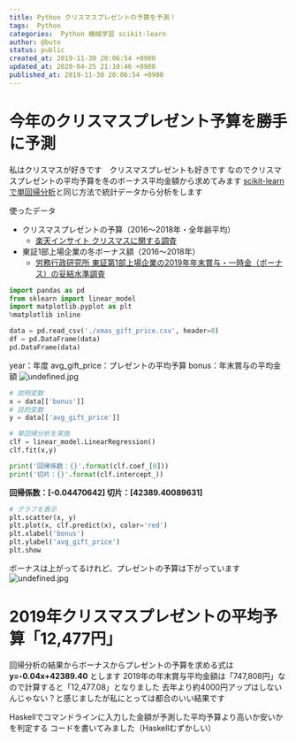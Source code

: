 ```yaml
---
title: Python クリスマスプレゼントの予算を予測！
tags:  Python
categories:  Python 機械学習 scikit-learn
author: @buto
status: public
created_at: 2019-11-30 20:06:54 +0900
updated_at: 2020-04-25 21:10:46 +0900
published_at: 2019-11-30 20:06:54 +0900
---
```

# 今年のクリスマスプレゼント予算を勝手に予測
私はクリスマスが好きです　クリスマスプレゼントも好きです
なのでクリスマスプレゼントの平均予算を冬のボーナス平均金額から求めてみます
[scikit-learnで単回帰分析](https://buto.qrunch.io/entries/i9mJZi2wDV0aCWKP)と同じ方法で統計データから分析をします

使ったデータ
- クリスマスプレゼントの予算（2016～2018年・全年齢平均）
    - [楽天インサイト クリスマスに関する調査](https://insight.rakuten.co.jp/report/20181206/)
- 東証1部上場企業の冬ボーナス額（2016～2018年）
    - [労務行政研究所 東証第1部上場企業の2019年年末賞与・一時金（ボーナス）の妥結水準調査](https://www.rosei.or.jp/research/pdf/000076828.pdf)

```py
import pandas as pd
from sklearn import linear_model
import matplotlib.pyplot as plt
%matplotlib inline

data = pd.read_csv('./xmas_gift_price.csv', header=0)
df = pd.DataFrame(data)
pd.DataFrame(data)
```
year：年度
avg_gift_price：プレゼントの平均予算
bonus：年末賞与の平均金額
![undefined.jpg](https://s3.qrunch.io/6b263e8bf6b26b49b858216c6295572a.png)

```py
# 説明変数
x = data[['bonus']]
# 目的変数
y = data[['avg_gift_price']]

# 単回帰分析を実施
clf = linear_model.LinearRegression()
clf.fit(x,y)

print('回帰係数：{}'.format(clf.coef_[0]))
print('切片：{}'.format(clf.intercept_))
```
**回帰係数：[-0.04470642]
切片：[42389.40089631]**

```py
# グラフを表示
plt.scatter(x, y)
plt.plot(x, clf.predict(x), color='red')
plt.xlabel('bonus')
plt.ylabel('avg_gift_price')
plt.show
```
ボーナスは上がってるけれど、プレゼントの予算は下がっています
![undefined.jpg](https://s3.qrunch.io/144d6889f0801ef664c82afcf1953876.png)
# 2019年クリスマスプレゼントの平均予算「12,477円」
回帰分析の結果からボーナスからプレゼントの予算を求める式は 
**y=-0.04x+42389.40** とします
2019年の年末賞与平均金額は「747,808円」なので計算すると「12,477.08」となりました
去年より約4000円アップはしないんじゃない？と感じましたが私にとっては都合のいい結果です

Haskellでコマンドラインに入力した金額が予測した平均予算より高いか安いかを判定する
コードを書いてみました（Haskellむずかしい）
